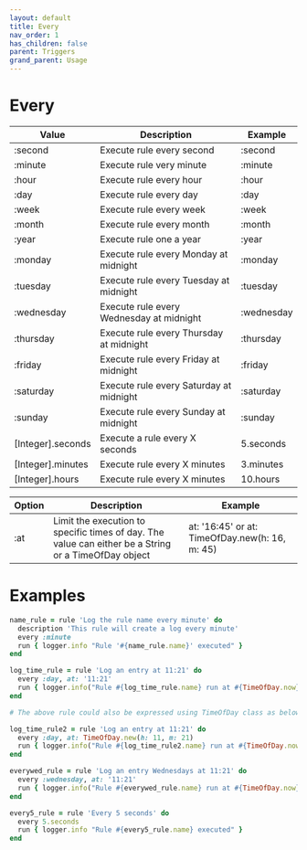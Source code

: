 ```yaml
---
layout: default
title: Every
nav_order: 1
has_children: false
parent: Triggers
grand_parent: Usage
---
```


# Every

| Value             | Description                              | Example    |
| ----------------- | ---------------------------------------- | ---------- |
| :second           | Execute rule every second                | :second    |
| :minute           | Execute rule very minute                 | :minute    |
| :hour             | Execute rule every hour                  | :hour      |
| :day              | Execute rule every day                   | :day       |
| :week             | Execute rule every week                  | :week      |
| :month            | Execute rule every month                 | :month     |
| :year             | Execute rule one a year                  | :year      |
| :monday           | Execute rule every Monday at midnight    | :monday    |
| :tuesday          | Execute rule every Tuesday at midnight   | :tuesday   |
| :wednesday        | Execute rule every Wednesday at midnight | :wednesday |
| :thursday         | Execute rule every Thursday at midnight  | :thursday  |
| :friday           | Execute rule every Friday at midnight    | :friday    |
| :saturday         | Execute rule every Saturday at midnight  | :saturday  |
| :sunday           | Execute rule every Sunday at midnight    | :sunday    |
| [Integer].seconds | Execute a rule every X seconds           | 5.seconds  |
| [Integer].minutes | Execute rule every X minutes             | 3.minutes  |
| [Integer].hours   | Execute rule every X minutes             | 10.hours   |

| Option | Description                                                                                          | Example                                        |
| ------ | ---------------------------------------------------------------------------------------------------- | ---------------------------------------------- |
| :at    | Limit the execution to specific times of day. The value can either be a String or a TimeOfDay object | at: '16:45' or at: TimeOfDay.new(h: 16, m: 45) |

# Examples

```ruby
name_rule = rule 'Log the rule name every minute' do
  description 'This rule will create a log every minute'
  every :minute
  run { logger.info "Rule '#{name_rule.name}' executed" }
end
```

```ruby
log_time_rule = rule 'Log an entry at 11:21' do
  every :day, at: '11:21'
  run { logger.info("Rule #{log_time_rule.name} run at #{TimeOfDay.now}") }
end

# The above rule could also be expressed using TimeOfDay class as below

log_time_rule2 = rule 'Log an entry at 11:21' do
  every :day, at: TimeOfDay.new(h: 11, m: 21)
  run { logger.info("Rule #{log_time_rule2.name} run at #{TimeOfDay.now}") }
end
```

```ruby
everywed_rule = rule 'Log an entry Wednesdays at 11:21' do
  every :wednesday, at: '11:21'
  run { logger.info("Rule #{everywed_rule.name} run at #{TimeOfDay.now}") }
end
```

```ruby
every5_rule = rule 'Every 5 seconds' do
  every 5.seconds
  run { logger.info "Rule #{every5_rule.name} executed" }
end
```
